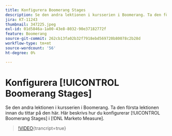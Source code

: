 ```yaml
---
title: Konfigurera Boomerang Stages
description: Se den andra lektionen i kursserien i Boomerang. Ta den första lektionen innan du tittar på den här. Här beskrivs hur du konfigurerar Boomerang-stadier i  [!DNL Marketo Measure].
jira: KT-11243
thumbnail: 347225.jpeg
exl-id: 01d5846a-1a00-43e8-8032-90e37182772f
feature: Boomerang
source-git-commit: 262cb13fa02b32f7918ebd569720b80078c2b28d
workflow-type: tm+mt
source-wordcount: '56'
ht-degree: 0%

---
```


# Konfigurera [!UICONTROL Boomerang Stages]

Se den andra lektionen i kursserien i Boomerang. Ta den första lektionen innan du tittar på den här. Här beskrivs hur du konfigurerar [!UICONTROL Boomerang Stages] i [!DNL Marketo Measure].

>[!VIDEO](https://video.tv.adobe.com/v/3431597/?learn=on&captions=swe){trancript=true}
